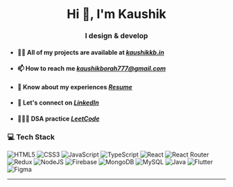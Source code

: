 <h1 align="center">Hi 👋, I'm Kaushik</h1>
<h3 align="center">I design & develop</h3>

-   #### 👨‍💻 All of my projects are available at [_kaushikkb.in_](https://kaushikkb.in/)

-   #### 📫 How to reach me _<kaushikborah777@gmail.com>_

-   #### 📄 Know about my experiences [_Resume_](https://drive.google.com/drive/folders/1YZtR1WXvUq62AlxjP7fwfE2hERA4Uk60)

-   #### 🤝 Let's connect on [_LinkedIn_](https://linkedin.com/in/kaushik-kb)

-   #### 👨🏻‍💻 DSA practice [_LeetCode_](https://leetcode.com/u/kaushik_kb/)

### 💻 Tech Stack

![HTML5](https://img.shields.io/badge/html5-%23E34F26.svg?style=for-the-badge&logo=html5&logoColor=white)
![CSS3](https://img.shields.io/badge/css3-%231572B6.svg?style=for-the-badge&logo=css3&logoColor=white)
![JavaScript](https://img.shields.io/badge/javascript-%23323330.svg?style=for-the-badge&logo=javascript&logoColor=%23F7DF1E)
![TypeScript](https://img.shields.io/badge/typescript-%23007ACC.svg?style=for-the-badge&logo=typescript&logoColor=white)
![React](https://img.shields.io/badge/react-%2320232a.svg?style=for-the-badge&logo=react&logoColor=%2361DAFB)
![React Router](https://img.shields.io/badge/React_Router-CA4245?style=for-the-badge&logo=react-router&logoColor=white)
![Redux](https://img.shields.io/badge/redux-%23593d88.svg?style=for-the-badge&logo=redux&logoColor=white)
![NodeJS](https://img.shields.io/badge/node.js-6DA55F?style=for-the-badge&logo=node.js&logoColor=white)
![Firebase](https://img.shields.io/badge/firebase-%23039BE5.svg?style=for-the-badge&logo=firebase)
![MongoDB](https://img.shields.io/badge/MongoDB-%234ea94b.svg?style=for-the-badge&logo=mongodb&logoColor=white)
![MySQL](https://img.shields.io/badge/mysql-%2300000f.svg?style=for-the-badge&logo=mysql&logoColor=white)
![Java](https://img.shields.io/badge/java-%23ED8B00.svg?style=for-the-badge&logo=openjdk&logoColor=white)
![Flutter](https://img.shields.io/badge/Flutter-%2302569B.svg?style=for-the-badge&logo=Flutter&logoColor=white)
![Figma](https://img.shields.io/badge/figma-%23F24E1E.svg?style=for-the-badge&logo=figma&logoColor=white)

<!-- 
### 📊 GitHub Stats

![](https://github-readme-stats.vercel.app/api?username=kaushikkamal&theme=onedark&hide_border=false&include_all_commits=true&count_private=true)<br/>
![](https://github-readme-streak-stats.herokuapp.com/?user=kaushikkamal&theme=onedark&hide_border=false)<br/>
![](https://github-readme-stats.vercel.app/api/top-langs/?username=kaushikkamal&theme=onedark&hide_border=false&include_all_commits=true&count_private=true&layout=compact)

-->

---

